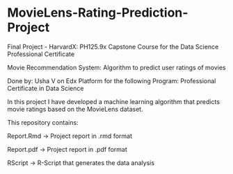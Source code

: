 # MovieLens-Rating-Prediction-Project
Final Project - HarvardX: PH125.9x Capstone Course for the Data Science Professional Certificate

Movie Recommendation System: Algorithm to predict user ratings of movies

Done by: Usha V on Edx Platform for the following Program: Professional Certificate in Data Science

In this project I have developed a machine learning algorithm that predicts movie ratings based on the MovieLens dataset. 

This repository contains:

Report.Rmd -> Project report in .rmd format

Report.pdf -> Project report in .pdf format

RScript -> R-Script that generates the data analysis
